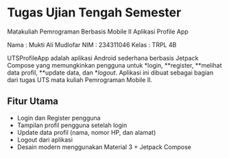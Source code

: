 # Tugas Ujian Tengah Semester
Matakuliah Pemrograman Berbasis Mobile II
Aplikasi Profile App

Nama   : Mukti Ali Mudlofar
NIM    : 234311046
Kelas  : TRPL 4B


UTSProfileApp adalah aplikasi Android sederhana berbasis Jetpack Compose yang memungkinkan pengguna untuk *login, **register, **melihat data profil, **update data, dan **logout*. Aplikasi ini dibuat sebagai bagian dari tugas UTS mata kuliah Pemrograman Mobile II.

## Fitur Utama
- Login dan Register pengguna
- Tampilan profil pengguna setelah login
- Update data profil (nama, nomor HP, dan alamat)
- Logout dari aplikasi
- Desain modern menggunakan Material 3 + Jetpack Compose
